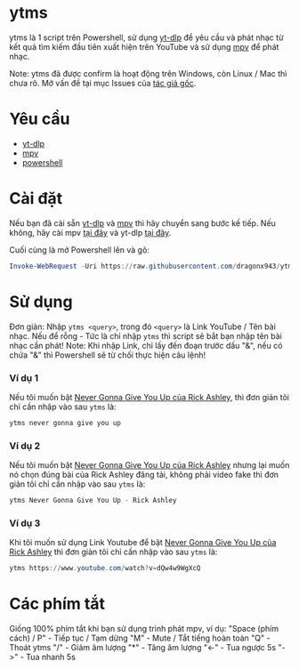 # ytms
ytms là 1 script trên Powershell, sử dụng [yt-dlp](https://github.com/yt-dlp/yt-dlp) để yêu cầu và phát nhạc từ kết quả tìm kiếm đầu tiên xuất hiện trên YouTube và sử dụng [mpv](https://github.com/mpv-player/mpv) để phát nhạc.

Note: ytms đã được confirm là hoạt động trên Windows, còn Linux / Mac thì chưa rõ. Mở vấn đề tại mục Issues của [tác giả gốc](https://github.com/Atrament1s/ytms/issues).

# Yêu cầu
- [yt-dlp](https://github.com/yt-dlp/yt-dlp)
- [mpv](https://github.com/mpv-player/mpv)
- [powershell](https://learn.microsoft.com/en-us/powershell/scripting/install/installing-powershell?view=powershell-7.4)

# Cài đặt
Nếu bạn đã cài sẵn [yt-dlp](https://github.com/yt-dlp/yt-dlp) và [mpv](https://github.com/mpv-player/mpv) thì hãy chuyển sang bước kế tiếp. Nếu không, hãy cài mpv [tại đây](https://mpv.io/installation/) và yt-dlp [tại đây](https://github.com/yt-dlp/yt-dlp/wiki/Installation).

Cuối cùng là mở Powershell lên và gõ:

```powershell
Invoke-WebRequest -Uri https://raw.githubusercontent.com/dragonx943/ytms/master/script.ps1 | Select-Object -ExpandProperty Content | Add-Content -Path $profile
```

# Sử dụng
Đơn giản: Nhập `ytms <query>`, trong đó `<query>` là Link YouTube / Tên bài nhạc. Nếu để rỗng - Tức là chỉ nhập `ytms` thì script sẽ bắt bạn nhập tên bài nhạc cần phát!
Note: Khi nhập Link, chỉ lấy đến đoạn trước dấu "&", nếu có chứa "&" thì Powershell sẽ từ chối thực hiện câu lệnh!

### Ví dụ 1
Nếu tôi muốn bật [Never Gonna Give You Up của Rick Ashley](https://www.youtube.com/watch?v=dQw4w9WgXcQ), thì đơn giản tôi chỉ cần nhập vào sau `ytms` là:
```powershell
ytms never gonna give you up
```

### Ví dụ 2
Nếu tôi muốn bật [Never Gonna Give You Up của Rick Ashley](https://www.youtube.com/watch?v=dQw4w9WgXcQ) nhưng lại muốn nó chọn đúng bài của Rick Ashley đăng tải, không phải video fake thì đơn giản tôi chỉ cần nhập vào sau `ytms` là:
```powershell
ytms Never Gonna Give You Up - Rick Ashley
```
### Ví dụ 3
Khi tôi muốn sử dụng Link Youtube để bật [Never Gonna Give You Up của Rick Ashley](https://www.youtube.com/watch?v=dQw4w9WgXcQ) thì đơn giản tôi chỉ cần nhập vào sau `ytms` là:
```powershell
ytms https://www.youtube.com/watch?v=dQw4w9WgXcQ
```

# Các phím tắt
Giống 100% phím tắt khi bạn sử dụng trình phát mpv, ví dụ:
  "Space (phím cách) / P" - Tiếp tục / Tạm dừng
  "M" - Mute / Tắt tiếng hoàn toàn
  "Q" - Thoát ytms
  "/" - Giảm âm lượng
  "*" - Tăng âm lượng
  "<-" - Tua ngược 5s
  "->" - Tua nhanh 5s

